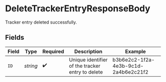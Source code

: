 # DeleteTrackerEntryResponseBody

Tracker entry deleted successfully.


## Fields

| Field                                            | Type                                             | Required                                         | Description                                      | Example                                          |
| ------------------------------------------------ | ------------------------------------------------ | ------------------------------------------------ | ------------------------------------------------ | ------------------------------------------------ |
| `ID`                                             | *string*                                         | :heavy_check_mark:                               | Unique identifier of the tracker entry to delete | b3b6e2c2-1f2a-4e3b-9c1d-2a4b6e2c21f2             |